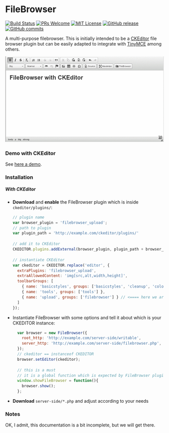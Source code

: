 # FileBrowser

[![Build Status](https://travis-ci.org/jonataswalker/FileBrowser.svg?branch=master)](https://travis-ci.org/jonataswalker/FileBrowser)
[![PRs Welcome](https://img.shields.io/badge/PRs-welcome-brightgreen.svg?style=flat-square)](http://makeapullrequest.com)
[![MIT License](https://img.shields.io/badge/Licence-MIT-blue.svg?style=flat-square)](https://github.com/jonataswalker/FileBrowser/blob/master/LICENSE)
[![GitHub release](https://img.shields.io/github/release/jonataswalker/FileBrowser.svg)](https://github.com/jonataswalker/FileBrowser/releases)
[![GitHub commits](https://img.shields.io/github/commits-since/jonataswalker/FileBrowser/1.0.0.svg?maxAge=2592000)](https://github.com/jonataswalker/FileBrowser/commits/master)

A multi-purpose filebrowser. This is initially intended to be a [CKEditor](http://ckeditor.com/) file browser plugin but can be easily adapted to integrate with [TinyMCE](https://www.tinymce.com/) among others.

![FileBrowser anim](https://raw.githubusercontent.com/jonataswalker/FileBrowser/screenshot/images/anim.gif)

### Demo with CKEditor
See [here a demo](http://rawgit.com/jonataswalker/FileBrowser/master/examples/ex1-ckeditor.html).

### Installation
##### With CKEditor
*  __Download__ and __enable__ the FileBrowser plugin which is inside `ckeditor/plugins/`:

    ```javascript
    // plugin name
    var browser_plugin = 'filebrowser_upload';
    // path to plugin
    var plugin_path = 'http://example.com/ckeditor/plugins/'
    
    // add it to CKEditor
    CKEDITOR.plugins.addExternal(browser_plugin, plugin_path + browser_plugin + '/');
    
    // instantiate CKEditor
    var ckeditor = CKEDITOR.replace('editor', {
      extraPlugins: 'filebrowser_upload',
      extraAllowedContent: 'img[src,alt,width,height]',
      toolbarGroups: [
        { name: 'basicstyles', groups: ['basicstyles', 'cleanup', 'colors'] },
        { name: 'tools', groups: ['tools'] },
        { name: 'upload', groups: ['filebrowser'] } // <==== here we are
      ]
    });
    ```

* Instantiate FileBrowser with some options and tell it about which is your CKEDITOR instance:
    ```javascript
      var browser = new FileBrowser({
        root_http: 'http://example.com/server-side/writable',
        server_http: 'http://example.com/server-side/filebrowser.php',
      });
      // ckeditor == instanceof CKEDITOR
      browser.setEditor(ckeditor);
      
      // this is a must
      // it is a global function which is expected by FileBrowser plugin
      window.showFileBrowser = function(){
        browser.show();
      };
    ```

*  __Download__ `server-side/*.php` and adjust according to your needs

### Notes

OK, I admit, this documentation is a bit incomplete, but we will get there.